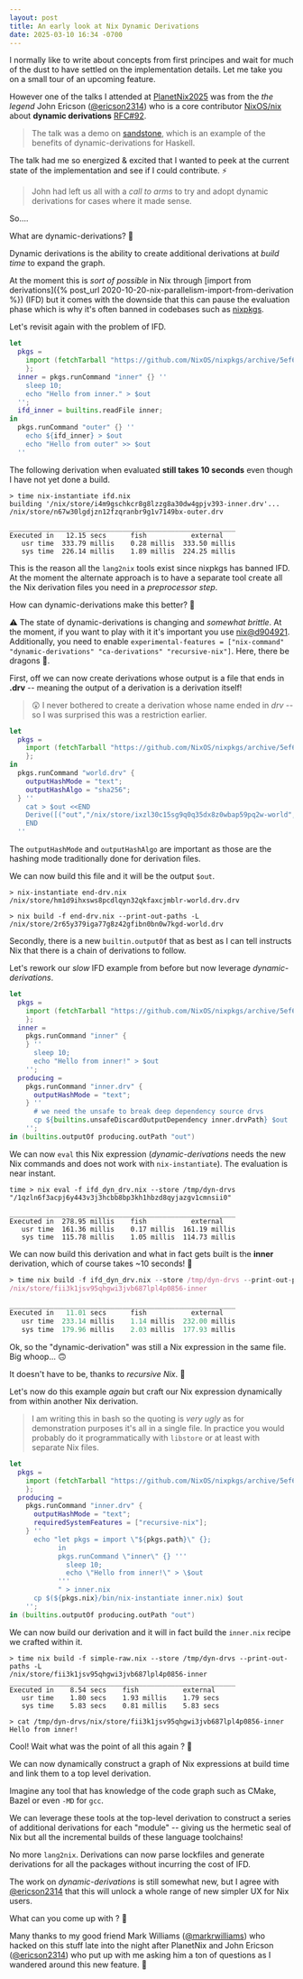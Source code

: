 ```yaml
---
layout: post
title: An early look at Nix Dynamic Derivations
date: 2025-03-10 16:34 -0700
---
```


I normally like to write about concepts from first principes and wait for much of the dust to have settled on the implementation details. Let me take you on a small tour of an upcoming feature.

However one of the talks I attended at [PlanetNix2025](https://planetnix.com/) was from the _the legend_ John Ericson ([@ericson2314](https://github.com/ericson2314)) who is a core contributor [NixOS/nix](https://github.com/NixOS/nix) about **dynamic derivations** [RFC#92](https://github.com/NixOS/rfcs/blob/master/rfcs/0092-plan-dynamism.md).

> The talk was a demo on [sandstone](https://github.com/obsidiansystems/sandstone), which is an example of the benefits of dynamic-derivations for Haskell.

The talk had me so energized & excited that I wanted to peek at the current state of the implementation and see if I could contribute. ⚡

> John had left us all with a _call to arms_ to try and adopt dynamic derivations for cases where it made sense.

So....

What are dynamic-derivations? 🫠

Dynamic derivations is the ability to create additional derivations at _build time_ to expand the graph.

At the moment this is _sort of possible_ in Nix through [import from derivations]({% post_url 2020-10-20-nix-parallelism-import-from-derivation %}) (IFD) but it comes with the downside that this can pause the evaluation phase which is why it's often banned in codebases such as [nixpkgs](https://github.com/NixOS/nixpkgs).

Let's revisit again with the problem of IFD.

```nix
let
  pkgs =
    import (fetchTarball "https://github.com/NixOS/nixpkgs/archive/5ef6c425980847c78a80d759abc476e941a9bf42.tar.gz") {
    };
  inner = pkgs.runCommand "inner" {} ''
    sleep 10;
    echo "Hello from inner." > $out
  '';
  ifd_inner = builtins.readFile inner;
in
  pkgs.runCommand "outer" {} ''
    echo ${ifd_inner} > $out
    echo "Hello from outer" >> $out
  ''
```

The following derivation when evaluated **still takes 10 seconds** even though I have not yet done a build.

```console
> time nix-instantiate ifd.nix
building '/nix/store/i4m9gschkcr8g8lzzg8a30dw4gpjv393-inner.drv'...
/nix/store/n67w30lgdjzn12fzqranbr9g1v7149bx-outer.drv

________________________________________________________
Executed in   12.15 secs      fish           external
   usr time  333.79 millis    0.28 millis  333.50 millis
   sys time  226.14 millis    1.89 millis  224.25 millis
```

This is the reason all the `lang2nix` tools exist since nixpkgs has banned IFD. At the moment the alternate approach is to have a separate tool create all the Nix derivation files you need in a _preprocessor step_.

How can dynamic-derivations make this better? 🤔

⚠️ The state of dynamic-derivations is changing and _somewhat brittle_. At the moment, if you want to play with it it's important you use [nix@d904921](https://github.com/NixOS/nix/commit/d904921eecbc17662fef67e8162bd3c7d1a54ce0). Additionally, you need to enable `experimental-features = ["nix-command" "dynamic-derivations" "ca-derivations" "recursive-nix"]`. Here, there be dragons 🐲.

First, off we can now create derivations whose output is a file that ends in **.drv** -- meaning the output of a derivation is a derivation itself!

> 😲 I never bothered to create a derivation whose name ended in _drv_ -- so I was surprised this was a restriction earlier.

```nix
let
  pkgs =
    import (fetchTarball "https://github.com/NixOS/nixpkgs/archive/5ef6c425980847c78a80d759abc476e941a9bf42.tar.gz") {
    };
in
  pkgs.runCommand "world.drv" {
    outputHashMode = "text";
    outputHashAlgo = "sha256";
  } ''
    cat > $out <<END
    Derive([("out","/nix/store/ixzl30c15sg9q0q35dx8z0wbap59pq2w-world","","")],[],[],"mysystem","mybuilder",[],[("out","/nix/store/ixzl30c15sg9q0q35dx8z0wbap59pq2w-world")])
    END
  ''
```

The `outputHashMode` and `outputHashAlgo` are important as those are the hashing mode traditionally done for derivation files.

We can now build this file and it will be the output `$out`.

```console
> nix-instantiate end-drv.nix 
/nix/store/hm1d9ihxsws8pcdlqyn32qkfaxcjmblr-world.drv.drv

> nix build -f end-drv.nix --print-out-paths -L
/nix/store/2r65y379iga77g8z42gfibn0bn0w7kgd-world.drv
```

Secondly, there is a new `builtin.outputOf` that as best as I can tell instructs Nix that there is a chain of derivations to follow.

Let's rework our _slow_ IFD example from before but now leverage _dynamic-derivations_.

```nix
let
  pkgs =
    import (fetchTarball "https://github.com/NixOS/nixpkgs/archive/5ef6c425980847c78a80d759abc476e941a9bf42.tar.gz") {
    };
  inner =
    pkgs.runCommand "inner" {
    } ''
      sleep 10;
      echo "Hello from inner!" > $out
    '';
  producing =
    pkgs.runCommand "inner.drv" {
      outputHashMode = "text";
    } ''
      # we need the unsafe to break deep dependency source drvs
      cp ${builtins.unsafeDiscardOutputDependency inner.drvPath} $out
    '';
in (builtins.outputOf producing.outPath "out")
```

We can now `eval` this Nix expression (_dynamic-derivations_ needs the new Nix commands and does not work with `nix-instantiate`). The evaluation is near instant.

```console
time > nix eval -f ifd_dyn_drv.nix --store /tmp/dyn-drvs
"/1qzln6f3acpj6y443v3j3hcbb8bp3kh1hbzd8qyjazgv1cmnsii0"

________________________________________________________
Executed in  278.95 millis    fish           external
   usr time  161.36 millis    0.17 millis  161.19 millis
   sys time  115.78 millis    1.05 millis  114.73 millis
```

We can now build this derivation and what in fact gets built is the **inner** derivation, which of course takes ~10 seconds! 🤯

```nix
> time nix build -f ifd_dyn_drv.nix --store /tmp/dyn-drvs --print-out-paths -L
/nix/store/fii3k1jsv95qhgwi3jvb687lpl4p0856-inner

________________________________________________________
Executed in   11.01 secs      fish           external
   usr time  233.14 millis    1.14 millis  232.00 millis
   sys time  179.96 millis    2.03 millis  177.93 millis
```

Ok, so the "dynamic-derivation" was still a Nix expression in the same file. Big whoop... 🙃 

It doesn't have to be, thanks to _recursive Nix_. 🫨

Let's now do this example _again_ but craft our Nix expression dynamically from within another Nix derivation.

> I am writing this in bash so the quoting is _very ugly_ as for demonstration purposes it's all in a single file. In practice you would probably do it programmatically with `libstore` or at least with separate Nix files.

```nix
let
  pkgs =
    import (fetchTarball "https://github.com/NixOS/nixpkgs/archive/5ef6c425980847c78a80d759abc476e941a9bf42.tar.gz") {
    };
  producing =
    pkgs.runCommand "inner.drv" {
      outputHashMode = "text";
      requiredSystemFeatures = ["recursive-nix"];
    } ''
      echo "let pkgs = import \"${pkgs.path}\" {};
            in
            pkgs.runCommand \"inner\" {} '''
              sleep 10;
              echo \"Hello from inner!\" > \$out
            '''
            " > inner.nix
      cp $(${pkgs.nix}/bin/nix-instantiate inner.nix) $out
    '';
in (builtins.outputOf producing.outPath "out")
```

We can now build our derivation and it will in fact build the `inner.nix` recipe we crafted within it.

```console
> time nix build -f simple-raw.nix --store /tmp/dyn-drvs --print-out-paths -L
/nix/store/fii3k1jsv95qhgwi3jvb687lpl4p0856-inner
________________________________________________________
Executed in    8.54 secs    fish           external
   usr time    1.80 secs    1.93 millis    1.79 secs
   sys time    5.83 secs    0.81 millis    5.83 secs

> cat /tmp/dyn-drvs/nix/store/fii3k1jsv95qhgwi3jvb687lpl4p0856-inner
Hello from inner!
```

Cool! Wait what was the point of all this again ? 🫠

We can now dynamically construct a graph of Nix expressions at build time and link them to a top level derivation.

Imagine any tool that has knowledge of the code graph such as CMake, Bazel or even `-MD` for `gcc`.

We can leverage these tools at the top-level derivation to construct a series of additional derivations for each "module" -- giving us the hermetic seal of Nix but all the incremental builds of these language toolchains!

No more `lang2nix`. Derivations can now parse lockfiles and generate derivations for all the packages without incurring the cost of IFD.

The work on _dynamic-derivations_ is still somewhat new, but I agree with [@ericson2314](https://github.com/ericson2314) that this will unlock a whole range of new simpler UX for Nix users.

What can you come up with ? 💪

Many thanks to my good friend Mark Williams ([@markrwilliams](https://github.com/markrwilliams)) who hacked on this stuff late into the night after PlanetNix and John Ericson ([@ericson2314](https://github.com/ericson2314)) who put up with me asking him a ton of questions as I wandered around this new feature. 🙇